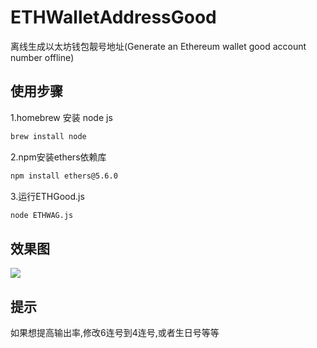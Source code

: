 # ETHWalletAddressGood
离线生成以太坊钱包靓号地址(Generate an Ethereum wallet good account number offline)

## 使用步骤
1.homebrew 安装 node js

```bash
brew install node
```
2.npm安装ethers依赖库

```bash
npm install ethers@5.6.0
```
3.运行ETHGood.js

```bash
node ETHWAG.js
```

## 效果图

![](example.png)

## 提示
如果想提高输出率,修改6连号到4连号,或者生日号等等